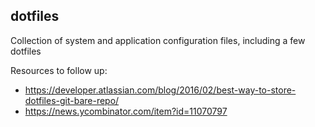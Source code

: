 ## dotfiles

Collection of system and application configuration files, including a few dotfiles

Resources to follow up:

* https://developer.atlassian.com/blog/2016/02/best-way-to-store-dotfiles-git-bare-repo/
* https://news.ycombinator.com/item?id=11070797
